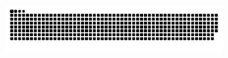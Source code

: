 ![](https://raw.githubusercontent.com/fujiaxu0207/fujiaxu0207/output/github-contribution-grid-snake.svg)
